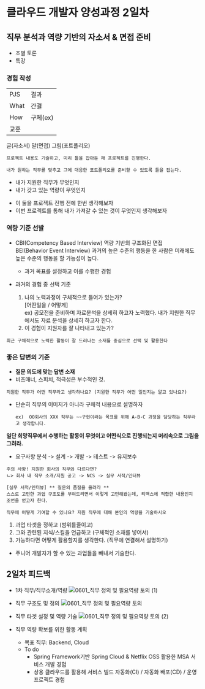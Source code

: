 # 클라우드 개발자 양성과정 2일차

## 직무 분석과 역량 기반의 자소서 & 면접 준비
* 조별 토론
* 특강

### 경험 작성
|  |  |
| -------- | -------- |
| PJS   | 결과  |
| What  | 간결  |
| How   | 구체(ex)|
| 교훈  |       |



글(자소서) 말(면접) 그림(포트폴리오)

``` 프로젝트 내용도 기술하고, 미리 틀을 잡아둔 채 프로젝트를 진행한다. ```

``` 내가 원하는 직무를 맞추고 그에 대응한 포트폴리오를 준비할 수 있도록 틀을 잡는다. ```

* 내가 지원한 직무가 무엇인지
* 내가 갖고 있는 역량이 무엇인지
- 이 둘을 프로젝트 진행 전에 한번 생각해보자
- 이번 프로젝트를 통해 내가 가져갈 수 있는 것이 무엇인지 생각해보자


### 역량 기준 선발
* CBI(Competency Based Interview) 역량 기반의 구조화된 면접<br>
BEI(Behavior Event Interview) 과거의 높은 수준의 행동을 한 사람은 미래에도 높은 수준의 행동을 할 가능성이 높다.
     
    - 과거 목표를 설정하고 이를 수행한 경험 <br>

* 과거의 경험 중 선택 기준
    1. 나의 노력과정이 구체적으로 들어가 있는가? <br>
        [어떤일을 / 어떻게] <br>
        ex) 공모전을 준비하며 자료분석을 상세히 하고자 노력했다.
        내가 지원한 직무에서도 자료 분석을 상세히 하고자 한다.
    2. 이 경험이 지원자를 잘 나타내고 있는가?

``` 최근 구체적으로 노력한 활동이 잘 드러나는 소재를 중심으로 선택 및 활용한다 ```

### 좋은 답변의 기준
* <b>질문 의도에 맞는 답변 소재</b>
* 비즈매너, 스피치, 적극성은 부수적인 것.

``` 지원한 직무가 어떤 직무라고 생각하나요? (지원한 직무가 어떤 일인지는 알고 있나요?) ```
- 단순히 직무의 이미지가 아니라 구체적 내용으로 설명하자
    
    ```ex)  OO회사의 XXX 직무는 ~~구현이라는 목표를 위해 A-B-C 과정을 담당하는 직무라고 생각합니다. ```

<b>일단 희망직무에서 수행하는 활동이 무엇이고 어떤식으로 진행되는지 머리속으로 그림을 그려라.</b>
* 요구사항 분석 -> 설계 -> 개발 -> 테스트 -> 유지보수
```
주의 사항! 지원한 회사의 직무와 다르다면?
ㄴ> 회사 내 직무 소개/지원 공고 -> NCS -> 실무 서적/인터뷰

[실무 서적/인터뷰] ** 질문의 품질을 올려라 **
스스로 고민한 과업 구조도를 부여드리면서 이렇게 고민해봤는데, 티맥스에 적합한 내용인지 조언을 얻고자 한다.
```

``` 직무에 어떻게 기여할 수 있나요? 지원 직무에 대해 본인의 역량을 기술하시오 ```
1. 과업 타겟을 정하고  (범위를줄이고)
2. 그와 관련된 지식/스킬을 언급하고  (구체적인 소재를 넣어서)
3. 가능하다면 어떻게 활용할지를 생각한다.  (직무에 연결해서 설명하기)

* 주니어 개발자가 할 수 있는 과업들을 빼내서 기술한다.




## 2일차 피드백

* 1차 직무/직무소개/역량
![0601_직무 정의 및 필요역량 토의 (1)](https://user-images.githubusercontent.com/32921225/120280192-58a4c680-c2f2-11eb-9184-596bd184d2af.png)

* 직무 구조도 및 정의
![0601_직무 정의 및 필요역량 토의](https://user-images.githubusercontent.com/32921225/120280185-56426c80-c2f2-11eb-9808-2e0ec4ffe460.png)

* 직무 타겟 설정 및 역량 기술
![0601_직무 정의 및 필요역량 토의 (2)](https://user-images.githubusercontent.com/32921225/120293250-04a0de80-c300-11eb-9950-b05912038d05.png)


* 직무 역량 확보를 위한 활동 계획
    - 목표 직무: Backend, Cloud
    - To do
        - Spring Framework기반 Spring Cloud & Netflix OSS 활용한 MSA 서비스 개발 경험
        - 상용 클라우드를 활용해 서비스 빌드 자동화(CI) / 자동화 배포(CD) / 운영 프로젝트 경험


     
